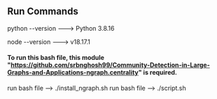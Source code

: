 ## Run Commands

python --version ---> Python 3.8.16

node --version ---> v18.17.1


#### To run this bash file, this module "https://github.com/srbnghosh99/Community-Detection-in-Large-Graphs-and-Applications-ngraph.centrality" is required.

run bash file -->   ./install_ngraph.sh
run bash file -->   ./script.sh
